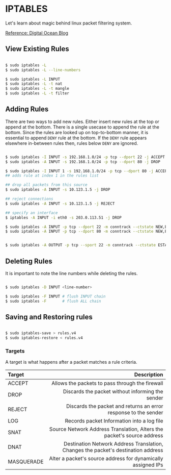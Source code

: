 # IPTABLES
Let's learn about magic behind linux packet filtering system.

[Reference: Digital Ocean Blog](https://www.digitalocean.com/community/tutorials/iptables-essentials-common-firewall-rules-and-commands)

## View Existing Rules
```bash

$ sudo iptables -L
$ sudo iptables -L --line-numbers

$ sudo iptables -L INPUT
$ sudo iptables -L -t nat
$ sudo iptables -L -t mangle
$ sudo iptables -L -t filter

```

## Adding Rules
There are two ways to add new rules. Either insert new rules at the top or append at the bottom. There is a single usecase to append the rule
at the bottom. Since the rules are looked up on top-to-bottom manner, it is essential to append `DENY` rule at the bottom. If the `DENY` rule appears elsewhere in-between rules then, rules below `DENY` are ignored.

```bash

$ sudo iptables -I INPUT -s 192.168.1.0/24 -p tcp --dport 22 -j ACCEPT
$ sudo iptables -A INPUT -s 192.168.1.0/24 -p tcp --dport 80 -j DROP

$ sudo iptables -I INPUT 1 -s 192.168.1.0/24 -p tcp --dport 80 -j ACCEPT
## adds rule at index 1 in the rules list

## drop all packets from this source
$ sudo iptables -A INPUT -s 10.123.1.5 -j DROP

## reject connections
$ sudo iptables -A INPUT -s 10.123.1.5 -j REJECT

## specify an interface
$ iptables -A INPUT -i eth0 -s 203.0.113.51 -j DROP

$ sudo iptables -A INPUT -p tcp --dport 22 -m conntrack --ctstate NEW,ESTABLISHED -j ACCEPT
$ sudo iptables -A INPUT -p tcp --dport 80 -m conntrack --ctstate NEW,ESTABLISHED -j DROP


$ sudo iptables -A OUTPUT -p tcp --sport 22 -m conntrack --ctstate ESTABLISHED -j ACCEPT


```

## Deleting Rules
It is important to note the line numbers while deleting the rules.

```bash

$ sudo iptables -D INPUT <line-number>

$ sudo iptables -F INPUT # flush INPUT chain
$ sudo iptables -F       # flush ALL chain

```

## Saving and Restoring rules

```bash

$ sudo iptables-save > rules.v4
$ sudo iptables-restore < rules.v4

```

### Targets
A target is what happens after a packet matches a rule criteria.

| Target     | Description       |
|:-----------|------------------:|
| ACCEPT     | Allows the packets to pass through the firewall |
| DROP       | Discards the packet without informing the sender |
| REJECT     | Discards the packet and returns an error response to the sender |
| LOG        | Records packet Information into a log file |
| SNAT       | Source Network Address Translation, Alters the packet's source address |
| DNAT       | Destination Network Address Translation, Changes the packet's destination address |
| MASQUERADE | Alter a packet's source address for dynamically assigned IPs |

